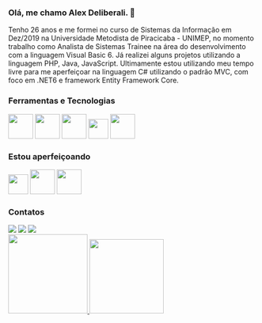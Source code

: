 ### Olá, me chamo Alex Deliberali. 👊

Tenho 26 anos e me formei no curso de Sistemas da Informação em Dez/2019 na Universidade Metodista de Piracicaba - UNIMEP, no momento trabalho como Analista de Sistemas Trainee na área do desenvolvimento com a linguagem Visual Basic 6.
Já realizei alguns projetos utilizando a linguagem PHP, Java, JavaScript.
Ultimamente estou utilizando meu tempo livre para me aperfeiçoar na linguagem C# utilizando o padrão MVC, com foco em .NET6 e framework Entity Framework Core.



### Ferramentas e Tecnologias

<img src="https://cdn.jsdelivr.net/gh/devicons/devicon/icons/html5/html5-original-wordmark.svg" width ="50" height="50"/> <img src="https://cdn.jsdelivr.net/gh/devicons/devicon/icons/css3/css3-original-wordmark.svg" width ="50" height="50"/> <img src="https://cdn.jsdelivr.net/gh/devicons/devicon/icons/microsoftsqlserver/microsoftsqlserver-plain-wordmark.svg" width ="50" height="50"/> <img src="https://cdn.jsdelivr.net/gh/devicons/devicon/icons/java/java-original.svg" width = "40" height="40"/> <img src="https://cdn.jsdelivr.net/gh/devicons/devicon/icons/csharp/csharp-original.svg" width ="50" height="50"/> 
          


### Estou aperfeiçoando

<img src="https://cdn.jsdelivr.net/gh/devicons/devicon/icons/javascript/javascript-original.svg" width = "40" height="40"/> <img src="https://cdn.jsdelivr.net/gh/devicons/devicon/icons/csharp/csharp-original.svg" width ="50" height="50"/> <img src="https://cdn.jsdelivr.net/gh/devicons/devicon/icons/dot-net/dot-net-plain-wordmark.svg"  width ="50" height="50"/>
          


### Contatos

<div>
<a href="https://instagram.com/alexdeliberali" target="_blank"><img src="https://img.shields.io/badge/-Instagram-%23E4405F?style=for-the-badge&logo=instagram&logoColor=white" target="_blank"></a>
<a href = "mailto:alexdeliberali@gmail.com"><img src="https://img.shields.io/badge/Gmail-D14836?style=for-the-badge&logo=gmail&logoColor=white" target="_blank"></a>
<a href="https://www.linkedin.com/in/alexsander-deliberali/" target="_blank"><img src="https://img.shields.io/badge/-LinkedIn-%230077B5?style=for-the-badge&logo=linkedin&logoColor=white" target="_blank"></a>   
</div>


<div>
<a href="https://github.com/alexdeliberali">
<img height="160em" src="https://github-readme-stats.vercel.app/api?username=alexdeliberali&show_icons=true&theme=dark&include_all_commits=true&count_private=true"/> <img height="150em" src="https://github-readme-stats.vercel.app/api/top-langs/?username=alexdeliberali&layout=compact&langs_count=7&theme=dark"/> 
</div>

<!--
**AlexDeliberali/alexdeliberali** is a ✨ _special_ ✨ repository because its `README.md` (this file) appears on your GitHub profile.

Here are some ideas to get you started:

- 🔭 I’m currently working on ...
- 🌱 I’m currently learning ...
- 👯 I’m looking to collaborate on ...
- 🤔 I’m looking for help with ...
- 💬 Ask me about ...
- 📫 How to reach me: ...
- 😄 Pronouns: ...
- ⚡ Fun fact: ...
-->
